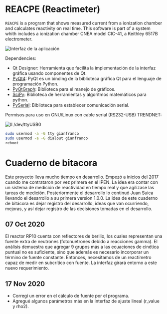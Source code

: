 # REACPE (Reactimeter)

`REACPE` is a program that shows measured current from a ionization chamber
and calculates reactivity on real time.
This software is part of a system whith includes a ionization chamber CNEA
model CIC-41, a Keithley 6517B electrometer.

![Interfaz de la aplicación](https://github.com/6ianco/reacpe/tree/main/icon/interfaz.png)

Dependencies:

- Qt Designer: Herramienta que facilita la implementación de la interfaz
gráfica usando componentes de Qt.
- [PyQt4](https://wiki.python.org/moin/PyQt4): PyQt es un binding de la biblioteca gráfica Qt para el lenguaje
de programación Python.
- [PyQtGraph](http://pyqtgraph.org/): Biblioteca para el manejo de gráficos.
- [SciPy](https://www.scipy.org/): Biblioteca de herramientas y algoritmos
matemáticos para python.
- [PySerial](https://pyserial.readthedocs.io/en/latest/index.html): Biblioteca
para establecer comunicación serial.

Permisos para uso en GNU/Linux con cable serial (RS232-USB) TRENDNET:

![ll /dev/ttyUSB0](https://github.com/6ianco/reacpe/tree/main/icon/lsttyUSB0.png)

```bash
sudo usermod -a -G tty gianfranco
sudo usermod -a -G dialout gianfranco
reboot
```

# Cuaderno de bitacora
Este proyecto lleva mucho tiempo en desarrollo. Empezó a inicios del 2017 cuando
me contrataron por vez primera en el IPEN. La idea era contar con un sistema de
medición de reactividad en tiempo real y que agilizase las tareas de medición.
Posteriormente el desarrollo lo continuó Juan Suica llevando el desarrollo a su
primera version 1.0.0. La idea de este cuaderno de bitácora es dejar registro
del desarrollo, ideas que van ocurriendo, mejoras, y así dejar registro de las
decisiones tomadas en el desarrollo.

## 07 Oct 2020
El reactor RP10 cuenta con reflectores de berilio, los cuales representan una
fuente extra de neutrones (fotonuetrones debido a reacciones gamma). El análisis
demuestra que agregar 9 grupos más a las ecuaciones de cinética puntual no
es suficiente, sino que además es necesario incorporar un término de fuente
constante. Entonces, necesitamos de un reactímetro capaz de medir en subcrítico
con fuente. La interfaz girará entorno a este nuevo requerimiento.

## 17 Nov 2020
- Corregí un error en el cálculo de fuente por el programa.
- Agregué algunos parámetros más en la interfaz de ajuste lineal (r_value y
  rho2).
